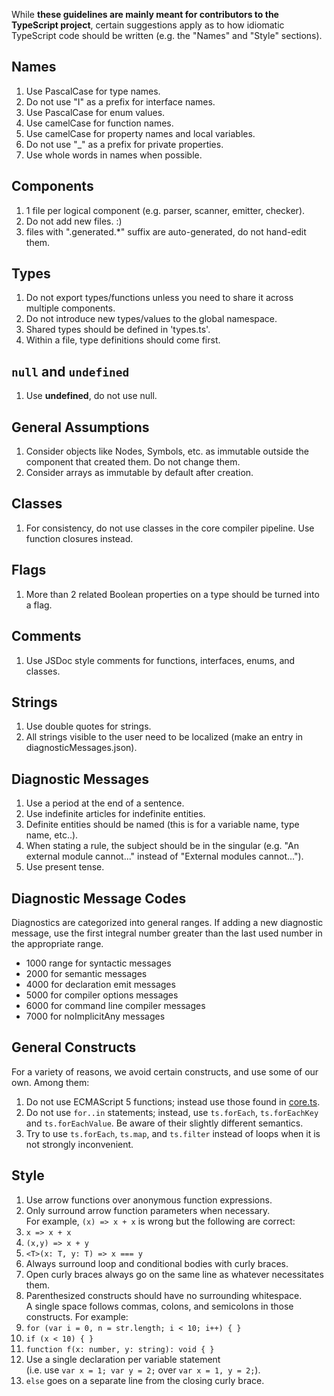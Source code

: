 While **these guidelines are mainly meant for contributors to the TypeScript project**, certain suggestions apply as to how idiomatic TypeScript code should be written (e.g. the "Names" and "Style" sections).

## Names
1. Use PascalCase for type names.
2. Do not use "I" as a prefix for interface names.
3. Use PascalCase for enum values.
4. Use camelCase for function names.
5. Use camelCase for property names and local variables.
6. Do not use "_" as a prefix for private properties.
7. Use whole words in names when possible.

## Components 
1. 1 file per logical component (e.g. parser, scanner, emitter, checker).
2. Do not add new files. :)
3. files with ".generated.*" suffix are auto-generated, do not hand-edit them.

## Types
1. Do not export types/functions unless you need to share it across multiple components.
2. Do not introduce new types/values to the global namespace.
3. Shared types should be defined in 'types.ts'.
4. Within a file, type definitions should come first.

## `null` and `undefined`
1. Use **undefined**, do not use null.

## General Assumptions
1. Consider objects like Nodes, Symbols, etc. as immutable outside the component that created them. Do not change them.
2. Consider arrays as immutable by default after creation.

## Classes
1. For consistency, do not use classes in the core compiler pipeline. Use function closures instead.
	
## Flags
1. More than 2 related Boolean properties on a type should be turned into a flag.

## Comments
1. Use JSDoc style comments for functions, interfaces, enums, and classes.

## Strings
1. Use double quotes for strings.
2. All strings visible to the user need to be localized (make an entry in diagnosticMessages.json).

## Diagnostic Messages
1. Use a period at the end of a sentence.
2. Use indefinite articles for indefinite entities.
3. Definite entities should be named (this is for a variable name, type name, etc..).
4. When stating a rule, the subject should be in the singular (e.g. "An external module cannot..." instead of "External modules cannot...").
5. Use present tense.

## Diagnostic Message Codes
Diagnostics are categorized into general ranges. If adding a new diagnostic message, use the first integral number greater than the last used number in the appropriate range.
* 1000 range for syntactic messages
* 2000 for semantic messages
* 4000 for declaration emit messages
* 5000 for compiler options messages
* 6000 for command line compiler messages
* 7000 for noImplicitAny messages

## General Constructs

For a variety of reasons, we avoid certain constructs, and use some of our own. Among them:

1. Do not use ECMAScript 5 functions; instead use those found in [core.ts](https://github.com/Microsoft/TypeScript/blob/master/src/compiler/core.ts).
2. Do not use `for..in` statements; instead, use `ts.forEach`, `ts.forEachKey` and `ts.forEachValue`. Be aware of their slightly different semantics.
3. Try to use `ts.forEach`, `ts.map`, and `ts.filter` instead of loops when it is not strongly inconvenient.

## Style

1. Use arrow functions over anonymous function expressions.
2. Only surround arrow function parameters when necessary. <br />For example, `(x) => x + x` is wrong but the following are correct:
  1. `x => x + x`
  2. `(x,y) => x + y`
  3. `<T>(x: T, y: T) => x === y`
3. Always surround loop and conditional bodies with curly braces.
4. Open curly braces always go on the same line as whatever necessitates them.
5. Parenthesized constructs should have no surrounding whitespace. <br />A single space follows commas, colons, and semicolons in those constructs. For example:
  1. `for (var i = 0, n = str.length; i < 10; i++) { }`
  2. `if (x < 10) { }`
  3. `function f(x: number, y: string): void { }`
6. Use a single declaration per variable statement <br />(i.e. use `var x = 1; var y = 2;` over `var x = 1, y = 2;`).
7. `else` goes on a separate line from the closing curly brace.